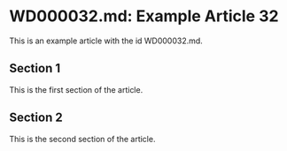 # WD000032.md: Example Article 32

This is an example article with the id WD000032.md.
## Section 1

This is the first section of the article.
## Section 2

This is the second section of the article.
